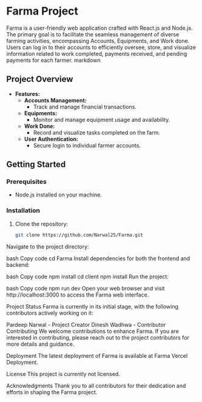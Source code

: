 # Farma Project

Farma is a user-friendly web application crafted with React.js and Node.js. The primary goal is to facilitate the seamless management of diverse farming activities, encompassing Accounts, Equipments, and Work done. Users can log in to their accounts to efficiently oversee, store, and visualize information related to work completed, payments received, and pending payments for each farmer.
markdown

## Project Overview

- **Features:**
  - **Accounts Management:**
    - Track and manage financial transactions.
  - **Equipments:**
    - Monitor and manage equipment usage and availability.
  - **Work Done:**
    - Record and visualize tasks completed on the farm.
  - **User Authentication:**
    - Secure login to individual farmer accounts.

## Getting Started

### Prerequisites

- Node.js installed on your machine.

### Installation

1. Clone the repository:

   ```bash
   git clone https://github.com/Narwal25/Farma.git
Navigate to the project directory:

bash
Copy code
cd Farma
Install dependencies for both the frontend and backend:

bash
Copy code
npm install
cd client
npm install
Run the project:

bash
Copy code
npm run dev
Open your web browser and visit http://localhost:3000 to access the Farma web interface.

Project Status
Farma is currently in its initial stage, with the following contributors actively working on it:

Pardeep Narwal - Project Creator
Dinesh Wadhwa - Contributor
Contributing
We welcome contributions to enhance Farma. If you are interested in contributing, please reach out to the project contributors for more details and guidance.

Deployment
The latest deployment of Farma is available at Farma Vercel Deployment.

License
This project is currently not licensed.

Acknowledgments
Thank you to all contributors for their dedication and efforts in shaping the Farma project.

